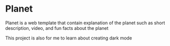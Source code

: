 <h1>Planet</h1>
<p>Planet is a web template that contain explanation of the planet such as short description, video, and fun facts about the planet</p>
<p>This project is also for me to learn about creating dark mode</p>